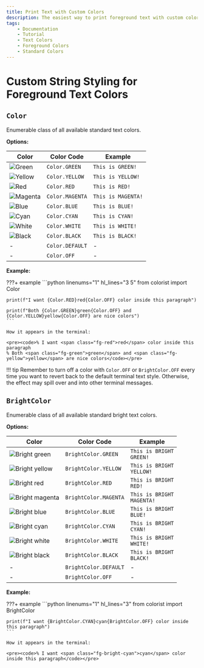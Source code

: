 ```yaml
---
title: Print Text with Custom Colors
description: The easiest way to print foreground text with custom colors in terminal output using Colorist for Python. This documentation includes color maps and code examples.
tags:
    - Documentation
    - Tutorial
    - Text Colors
    - Foreground Colors
    - Standard Colors
---
```


# Custom String Styling for Foreground Text Colors
## `Color`
Enumerable class of all available standard text colors.

**Options:**

| Color                                                    | Color Code      | Example                                                       |
| -------------------------------------------------------- | --------------- | ------------------------------------------------------------- |
| ![Green](../../assets/images/colors/green_16x16.png)     | `Color.GREEN`   | <code><span class="fg-green">This is GREEN!</span></code>     |
| ![Yellow](../../assets/images/colors/yellow_16x16.png)   | `Color.YELLOW`  | <code><span class="fg-yellow">This is YELLOW!</span></code>   |
| ![Red](../../assets/images/colors/red_16x16.png)         | `Color.RED`     | <code><span class="fg-red">This is RED!</span></code>         |
| ![Magenta](../../assets/images/colors/magenta_16x16.png) | `Color.MAGENTA` | <code><span class="fg-magenta">This is MAGENTA!</span></code> |
| ![Blue](../../assets/images/colors/blue_16x16.png)       | `Color.BLUE`    | <code><span class="fg-blue">This is BLUE!</span></code>       |
| ![Cyan](../../assets/images/colors/cyan_16x16.png)       | `Color.CYAN`    | <code><span class="fg-cyan">This is CYAN!</span></code>       |
| ![White](../../assets/images/colors/white_16x16.png)     | `Color.WHITE`   | <code><span class="fg-white">This is WHITE!</span></code>     |
| ![Black](../../assets/images/colors/black_16x16.png)     | `Color.BLACK`   | <code><span class="fg-black">This is BLACK!</span></code>     |
| -                                                        | `Color.DEFAULT` | -                                                             |
| -                                                        | `Color.OFF`     | -                                                             |

**Example:**

???+ example
    ```python linenums="1" hl_lines="3 5"
    from colorist import Color

    print(f"I want {Color.RED}red{Color.OFF} color inside this paragraph")

    print(f"Both {Color.GREEN}green{Color.OFF} and {Color.YELLOW}yellow{Color.OFF} are nice colors")
    ```

    How it appears in the terminal:

    <pre><code>% I want <span class="fg-red">red</span> color inside this paragraph
    % Both <span class="fg-green">green</span> and <span class="fg-yellow">yellow</span> are nice colors</code></pre>

!!! tip
    Remember to turn off a color with `Color.OFF` or `BrightColor.OFF` every time you want to revert back to the default terminal text style. Otherwise, the effect may spill over and into other terminal messages.

## `BrightColor`
Enumerable class of all available standard bright text colors.

**Options:**

| Color                                                                  | Color Code            | Example                                                                     |
| ---------------------------------------------------------------------- | --------------------- | --------------------------------------------------------------------------- |
| ![Bright green](../../assets/images/colors/bright_green_16x16.png)     | `BrightColor.GREEN`   | <code><span class="fg-bright-green">This is BRIGHT GREEN!</span></code>     |
| ![Bright yellow](../../assets/images/colors/bright_yellow_16x16.png)   | `BrightColor.YELLOW`  | <code><span class="fg-bright-yellow">This is BRIGHT YELLOW!</span></code>   |
| ![Bright red](../../assets/images/colors/bright_red_16x16.png)         | `BrightColor.RED`     | <code><span class="fg-bright-red">This is BRIGHT RED!</span></code>         |
| ![Bright magenta](../../assets/images/colors/bright_magenta_16x16.png) | `BrightColor.MAGENTA` | <code><span class="fg-bright-magenta">This is BRIGHT MAGENTA!</span></code> |
| ![Bright blue](../../assets/images/colors/bright_blue_16x16.png)       | `BrightColor.BLUE`    | <code><span class="fg-bright-blue">This is BRIGHT BLUE!</span></code>       |
| ![Bright cyan](../../assets/images/colors/bright_cyan_16x16.png)       | `BrightColor.CYAN`    | <code><span class="fg-bright-cyan">This is BRIGHT CYAN!</span></code>       |
| ![Bright white](../../assets/images/colors/bright_white_16x16.png)     | `BrightColor.WHITE`   | <code><span class="fg-bright-white">This is BRIGHT WHITE!</span></code>     |
| ![Bright black](../../assets/images/colors/bright_black_16x16.png)     | `BrightColor.BLACK`   | <code><span class="fg-bright-black">This is BRIGHT BLACK!</span></code>     |
| -                                                                      | `BrightColor.DEFAULT` | -                                                                           |
| -                                                                      | `BrightColor.OFF`     | -                                                                           |

**Example:**

???+ example
    ```python linenums="1" hl_lines="3"
    from colorist import BrightColor

    print(f"I want {BrightColor.CYAN}cyan{BrightColor.OFF} color inside this paragraph")
    ```

    How it appears in the terminal:

    <pre><code>% I want <span class="fg-bright-cyan">cyan</span> color inside this paragraph</code></pre>
